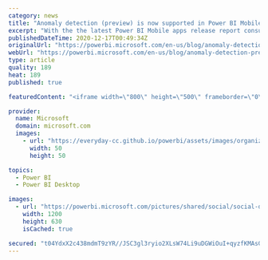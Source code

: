 ```yaml
---
category: news
title: "Anomaly detection (preview) is now supported in Power BI Mobile apps"
excerpt: "With the the latest Power BI Mobile apps release report consumers can view and understand anomalies directly from the mobile apps! This capability is available on all apps (iOS, Android, Windows), in all supported form factors (phone, tablet, iPad, and laptop/desktop, including Surface Hub)."
publishedDateTime: 2020-12-17T00:49:34Z
originalUrl: "https://powerbi.microsoft.com/en-us/blog/anomaly-detection-preview-is-now-supported-in-power-bi-mobile-apps/"
webUrl: "https://powerbi.microsoft.com/en-us/blog/anomaly-detection-preview-is-now-supported-in-power-bi-mobile-apps/"
type: article
quality: 189
heat: 189
published: true

featuredContent: "<iframe width=\"800\" height=\"500\" frameborder=\"0\" src=\"https://www.youtube.com/embed/JC8xM74Bhlo\" allow=\"accelerometer; autoplay; encrypted-media; gyroscope; picture-in-picture\" allowfullscreen></iframe>"

provider:
  name: Microsoft
  domain: microsoft.com
  images:
    - url: "https://everyday-cc.github.io/powerbi/assets/images/organizations/microsoft.com-50x50.jpg"
      width: 50
      height: 50

topics:
  - Power BI
  - Power BI Desktop

images:
  - url: "https://powerbi.microsoft.com/pictures/shared/social/social-default-image.png"
    width: 1200
    height: 630
    isCached: true

secured: "t04YdxX2c438mdmT9zYR//JSC3gl3ryio2XLsW74Li9uDGWiOuI+qyzfKMAsGsu3KVVMAWXoCPNp0g5iNvAypueg5x1kdfqPAxUs7FQuUJvlgwd8NG2aBD5eRc7ZLXDQXnjTmWrvWuC9X8KpraST2mmQv8ltIKE7bOKUKwFVeUt9hFM4YV6PajiRqr5HaNJVF5X70wWf7Sd8RYjw2tEWIl0lXHOMhxh9/7Y3cjcTaPhxJrm8/uU3rwOX5XwAAGSbidZHh9R3iqLwBk16er2qUTJ0QmAOGwAmisaitre7E4xbG1+aR045lUtR9znH8dNz5XaVyQCQWG5M4VN4ngyg3wMTwEi8IWTNec1JXzfsVDRLMendOq3dWXoG2Q+PPeXyY6MuDYzi7OZThiB+5dg9EvJ6NP9q8A1NRvTqpvHTMerTzJPvnSX2Mru0lvDi0M0BmjvchbbKHttlwOlg8PLG2g==;Ea1+WP11NKwbj4reXLh3jQ=="
---
```


